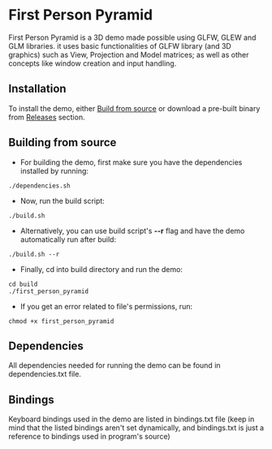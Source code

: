 # First Person Pyramid
First Person Pyramid is a 3D demo made possible using GLFW, GLEW and GLM libraries. it uses basic functionalities of GLFW library (and 3D graphics) such as View, Projection and Model matrices; as well as other concepts like window creation and input handling.
## Installation
To install the demo, either [Build from source](#building-from-source) or download a pre-built binary from [Releases](https://github.com/arash28134/first-person-pyramid/releases) section.
## Building from source
- For building the demo, first make sure you have the dependencies installed by running:
```
./dependencies.sh
```
- Now, run the build script:
```
./build.sh
```
- Alternatively, you can use build script's **--r** flag and have the demo automatically run after build:
```
./build.sh --r
```
- Finally, cd into build directory and run the demo:
```
cd build
./first_person_pyramid
```
- If you get an error related to file's permissions, run:
```
chmod +x first_person_pyramid
```
## Dependencies
All dependencies needed for running the demo can be found in dependencies.txt file.
## Bindings
Keyboard bindings used in the demo are listed in bindings.txt file (keep in mind that the listed bindings aren't set dynamically, and bindings.txt is just a reference to bindings used in program's source)